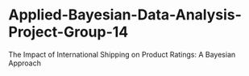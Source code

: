 # Applied-Bayesian-Data-Analysis-Project-Group-14
The Impact of International Shipping on Product Ratings: A Bayesian Approach 
